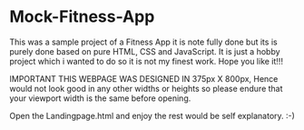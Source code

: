 # Mock-Fitness-App
This was a sample project of a Fitness App it is note fully done but its is purely done based on pure HTML, CSS and JavaScript. It is just a hobby project which i wanted to do so it is not my finest work. Hope you like it!!!

IMPORTANT
THIS WEBPAGE WAS DESIGNED IN 375px X 800px, Hence would not look good in any other widths or heights so please endure that your viewport width is the same before opening.

Open the Landingpage.html and enjoy the rest would be self explanatory. 
:-)
